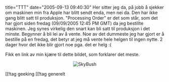 title="TTT"
date="2005-09-13 09:40:30"
Her sitter jeg da, på jobb å sjekker om maskinen min fra Apple har blitt sendt enda, men nei da. Den har ikke gang blitt satt til produksjon. "Processing Order" er det som står, som det har gjort siden fredag (09/09/2005 12:45 PM GMT) da jeg bestillte maskinen. Jeg synes virkelig den snart kan bli satt til produksjon i det minste. Begynner å bli lei av å vente. Noe av det dummeste jeg har gjort er å bestille på en fredag, det betyr at jeg må vente hele helgen til ingen nytte. 2 dager hvor det ikke blir gjort noe pga. det er helg :(

Fikk en link av min kjære til dette bildet, som forklarer det meste.
<div align="center"><img src="http://stuff.sakarias.net//skybush.jpg" alt="SkyBush"  /></div>

[[!tag  geeking
[[!tag  generelt
